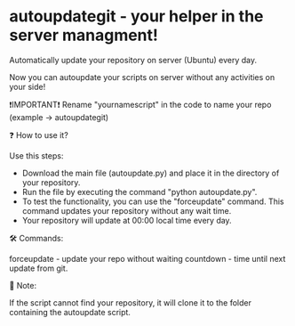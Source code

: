 # autoupdategit - your helper in the server managment!
Automatically update your repository on server (Ubuntu) every day.

Now you can autoupdate your scripts on server without any activities on your side!

❗IMPORTANT❗ 
Rename "yournamescript" in the code to name your repo (example -> autoupdategit)

❓ How to use it?

Use this steps:
* Download the main file (autoupdate.py) and place it in the directory of your repository.
* Run the file by executing the command "python autoupdate.py".
* To test the functionality, you can use the "forceupdate" command. This command updates your repository without any wait time.
* Your repository will update at 00:00 local time every day.

🛠️ Commands:

forceupdate - update your repo without waiting
countdown - time until next update from git.

📃 Note:

If the script cannot find your repository, it will clone it to the folder containing the autoupdate script.
